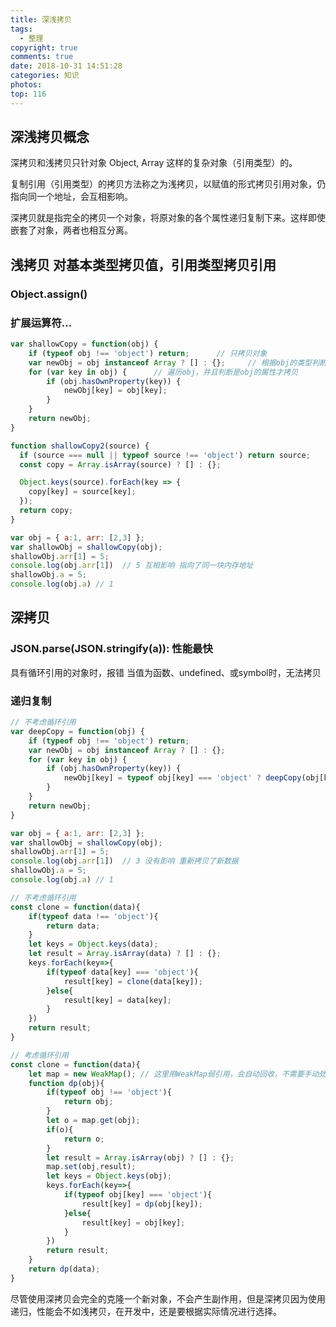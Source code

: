 ```yaml
---
title: 深浅拷贝
tags:
  - 整理
copyright: true
comments: true
date: 2018-10-31 14:51:28
categories: 知识
photos:
top: 116
---
```


## 深浅拷贝概念

深拷贝和浅拷贝只针对象 Object, Array 这样的复杂对象（引用类型）的。

复制引用（引用类型）的拷贝方法称之为浅拷贝，以赋值的形式拷贝引用对象，仍指向同一个地址，会互相影响。

深拷贝就是指完全的拷贝一个对象，将原对象的各个属性递归复制下来。这样即使嵌套了对象，两者也相互分离。

## 浅拷贝 对基本类型拷贝值，引用类型拷贝引用
### Object.assign()
### 扩展运算符...

```javascript
var shallowCopy = function(obj) {
    if (typeof obj !== 'object') return;      // 只拷贝对象
    var newObj = obj instanceof Array ? [] : {};     // 根据obj的类型判断是新建一个数组还是对象
    for (var key in obj) {      // 遍历obj，并且判断是obj的属性才拷贝
        if (obj.hasOwnProperty(key)) {
            newObj[key] = obj[key];
        }
    }
    return newObj;
}

function shallowCopy2(source) {
  if (source === null || typeof source !== 'object') return source;
  const copy = Array.isArray(source) ? [] : {};

  Object.keys(source).forEach(key => {
    copy[key] = source[key];
  });
  return copy;
}

var obj = { a:1, arr: [2,3] };
var shallowObj = shallowCopy(obj);
shallowObj.arr[1] = 5;
console.log(obj.arr[1])  // 5 互相影响 指向了同一块内存地址
shallowObj.a = 5;
console.log(obj.a) // 1 
```

## 深拷贝
### JSON.parse(JSON.stringify(a)): 性能最快
具有循环引用的对象时，报错
当值为函数、undefined、或symbol时，无法拷贝

### 递归复制
```javascript
// 不考虑循环引用
var deepCopy = function(obj) {
    if (typeof obj !== 'object') return;
    var newObj = obj instanceof Array ? [] : {};
    for (var key in obj) {
        if (obj.hasOwnProperty(key)) {
            newObj[key] = typeof obj[key] === 'object' ? deepCopy(obj[key]) : obj[key];
        }
    }
    return newObj;
}

var obj = { a:1, arr: [2,3] };
var shallowObj = shallowCopy(obj);
shallowObj.arr[1] = 5;
console.log(obj.arr[1])  // 3 没有影响 重新拷贝了新数据
shallowObj.a = 5;
console.log(obj.a) // 1 
```

```js
// 不考虑循环引用
const clone = function(data){
    if(typeof data !== 'object'){
        return data;
    }
    let keys = Object.keys(data);
    let result = Array.isArray(data) ? [] : {};
    keys.forEach(key=>{
        if(typeof data[key] === 'object'){
            result[key] = clone(data[key]);
        }else{
            result[key] = data[key];
        }
    })
    return result;
}
```

```js
// 考虑循环引用
const clone = function(data){
    let map = new WeakMap(); // 这里用WeakMap弱引用，会自动回收，不需要手动处理置为null
    function dp(obj){
        if(typeof obj !== 'object'){
            return obj;
        }
        let o = map.get(obj);
        if(o){
            return o;
        }
        let result = Array.isArray(obj) ? [] : {};
        map.set(obj,result);
        let keys = Object.keys(obj);
        keys.forEach(key=>{
            if(typeof obj[key] === 'object'){
                result[key] = dp(obj[key]);
            }else{
                result[key] = obj[key];
            }
        })
        return result;
    }
    return dp(data);
}
```

尽管使用深拷贝会完全的克隆一个新对象，不会产生副作用，但是深拷贝因为使用递归，性能会不如浅拷贝，在开发中，还是要根据实际情况进行选择。
